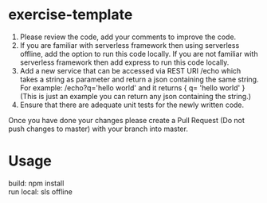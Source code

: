 # exercise-template

1. Please review the code, add your comments to improve the code.
2. If you are familiar with serverless framework then using serverless offline, add the option to run this code locally. If you are not familiar with serverless framework then add express to run this code locally.
3. Add a new service that can be accessed via REST URI /echo which takes a string as parameter and return a json containing the same string. For example:
/echo?q='hello world'   and it returns { q= 'hello world' } (This is just an example you can return any json containing the string.)
4. Ensure that there are adequate unit tests for the newly written code.


Once you have done your changes please create a Pull Request (Do not push changes to master) with your branch into master.

# Usage
build: npm install
<br>
run local: sls offline
